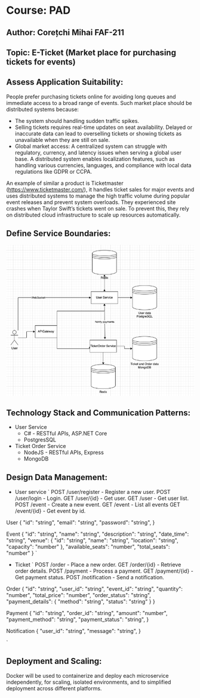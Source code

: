 # Course: PAD

## Author: Corețchi Mihai FAF-211

## Topic: E-Ticket (Market place for purchasing tickets for events)

## Assess Application Suitability:

People prefer purchasing tickets online for avoiding long queues and immediate access to a broad range of events. Such market place should be distributed systems because:

- The system should handling sudden traffic spikes.
- Selling tickets requires real-time updates on seat availability. Delayed or inaccurate data can lead to overselling tickets or showing tickets as unavailable when they are still on sale.
- Global market access: A centralized system can struggle with regulatory, currency, and latency issues when serving a global user base. A distributed system enables localization features, such as handling various currencies, languages, and compliance with local data regulations like GDPR or CCPA.

An example of similar a product is Ticketmaster (https://www.ticketmaster.com/), it handles ticket sales for major events and uses distributed systems to manage the high traffic volume during popular event releases and prevent system overloads. They experienced site crashes when Taylor Swift’s tickets went on sale. To prevent this, they rely on distributed cloud infrastructure to scale up resources automatically.

## Define Service Boundaries:

![scheme](images/service_boundaries.png)

## Technology Stack and Communication Patterns:

- User Service
  - C# - RESTful APIs, ASP.NET Core
  - PostgresSQL
- Ticket Order Service
  - NodeJS - RESTful APIs, Express
  - MongoDB

## Design Data Management:

- User service
  `
  POST /user/register - Register a new user.
  POST /user/login - Login.
  GET /user/{id} - Get user.
  GET /user - Get user list.
  POST /event - Create a new event.
  GET /event - List all events
  GET /event/{id} - Get event by id.

User
{
"id": "string",
"email": "string",
"password": "string",
}

Event
{
"id": "string",
"name": "string",
"description": "string",
"date_time": "string",
"venue": {
"id": "string",
"name": "string",
"location": "string",
"capacity": "number"
},
"available_seats": "number",
"total_seats": "number"
}
`

- Ticket
  `
  POST /order - Place a new order.
  GET /order/{id} - Retrieve order details.
  POST /payment - Process a payment.
  GET /payment/{id} - Get payment status.
  POST /notification - Send a notification.

Order
{
"id": "string",
"user_id": "string",
"event_id": "string",
"quantity": "number",
"total_price": "number",
"order_status": "string",
"payment_details": {
"method": "string",
"status": "string"
}
}

Payment
{
"id": "string",
"order_id": "string",
"amount": "number",
"payment_method": "string",
"payment_status": "string",
}

Notification
{
"user_id": "string",
"message": "string",
}

`

## Deployment and Scaling:

Docker will be used to containerize and deploy each microservice independently, for scaling, isolated environments, and to simplified deployment across different platforms.
